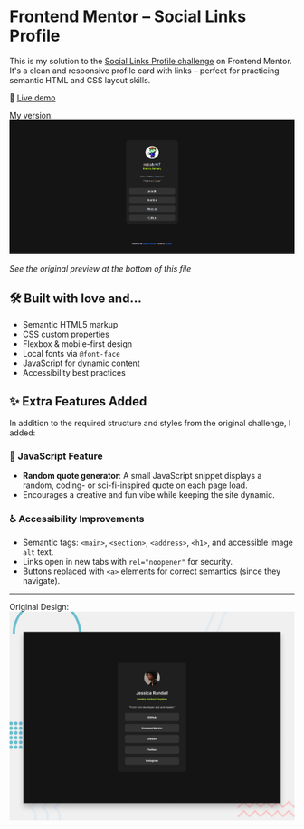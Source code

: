 # Frontend Mentor – Social Links Profile

This is my solution to the [Social Links Profile challenge](https://www.frontendmentor.io/challenges/social-links-profile-UG32l9m6d) on Frontend Mentor. It's a clean and responsive profile card with links – perfect for practicing semantic HTML and CSS layout skills.

🔗 [Live demo](https://mdohr07.github.io/Frontend-Challenges/social-links-profile/)

My version:  
![Design preview for the Social Links Profile by mdohr07](Screenshot.png)

*See the original preview at the bottom of this file*

## 🛠 Built with love and...

- Semantic HTML5 markup
- CSS custom properties
- Flexbox & mobile-first design
- Local fonts via `@font-face`
- JavaScript for dynamic content
- Accessibility best practices

## ✨ Extra Features Added

In addition to the required structure and styles from the original challenge, I added:

### 💬 JavaScript Feature
- **Random quote generator**: A small JavaScript snippet displays a random, coding- or sci-fi-inspired quote on each page load.
- Encourages a creative and fun vibe while keeping the site dynamic.

### ♿ Accessibility Improvements
- Semantic tags: `<main>`, `<section>`, `<address>`, `<h1>`, and accessible image `alt` text.
- Links open in new tabs with `rel="noopener"` for security.
- Buttons replaced with `<a>` elements for correct semantics (since they navigate).

---

Original Design:  
![Design preview for the Social Links Profile coding challenge](preview.jpg)